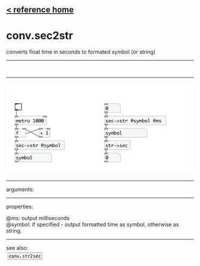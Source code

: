 [< reference home](index.html)
---

# conv.sec2str


converts float time in seconds to formated symbol (or
            string)

---

<br>


---


![example](examples/conv.sec2str-example.jpg)

---
arguments:


---
properties:

@ms: output milliseconds<br>
@symbol: if specified - output formatted time as symbol,
            otherwise as string.<br>

---
see also:<br>
[![conv.str2sec](img/object_conv.str2sec.png)](conv.str2sec.html)
